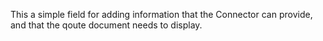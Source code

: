 This a simple field for adding information that the Connector can provide, and that the qoute document needs to display.
